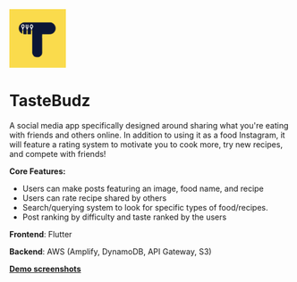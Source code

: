 <img src="./screenshot/logo.png" width=20% height=20%>

# TasteBudz

A social media app specifically designed around sharing what you're eating with friends and others online. In addition to using it as a food Instagram, it will feature a rating system to motivate you to cook more, try new recipes, and compete with friends!

**Core Features:** 

- Users can make posts featuring an image, food name, and recipe
- Users can rate recipe shared by others
- Search/querying system to look for specific types of food/recipes.
- Post ranking by difficulty and taste ranked by the users

**Frontend**: Flutter

**Backend**: AWS (Amplify, DynamoDB, API Gateway, S3)

[**Demo screenshots**](./screenshot)


